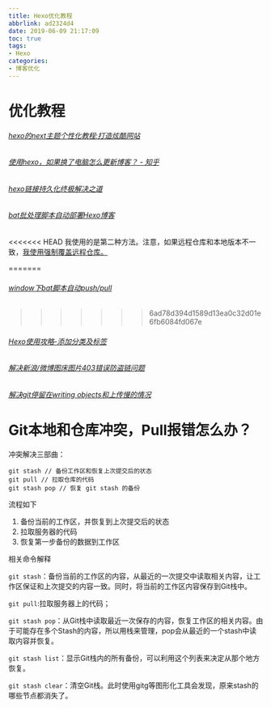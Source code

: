 ```yaml
---
title: Hexo优化教程
abbrlink: ad2324d4
date: 2019-06-09 21:17:09
toc: true
tags:
- Hexo
categories:
- 博客优化
---
```

# 优化教程

###### [hexo的next主题个性化教程:打造炫酷网站](http://shenzekun.cn/hexo的next主题个性化配置教程.html)

###### [使用hexo，如果换了电脑怎么更新博客？ - 知乎]( https://www.zhihu.com/question/21193762)

###### [hexo链接持久化终极解决之道 ](https://blog.csdn.net/yanzi1225627/article/details/77761488)
###### [bat批处理脚本自动部署Hexo博客 ](https://blog.csdn.net/qq_21808961/article/details/84868482) 

<<<<<<< HEAD
我使用的是第二种方法。注意，如果远程仓库和本地版本不一致，[我使用强制覆盖远程仓库。](https://www.cnblogs.com/davidgu/p/9072493.html)


=======
###### [window下bat脚本自动push/pull ](https://blog.csdn.net/ekey_code/article/details/79587742)
>>>>>>> 6ad78d394d1589d13ea0c32d01e6fb6084fd067e

###### [Hexo使用攻略-添加分类及标签](https://linlif.github.io/2017/05/27/Hexo%E4%BD%BF%E7%94%A8%E6%94%BB%E7%95%A5-%E6%B7%BB%E5%8A%A0%E5%88%86%E7%B1%BB%E5%8F%8A%E6%A0%87%E7%AD%BE/)

###### [解决新浪/微博图床图片403错误防盗链问题](https://blog.gobyte.cn/post/cfce32d8.html)

###### [解决git停留在writing objects和上传慢的情况](https://www.jianshu.com/p/704dc6b0bb18)



# Git本地和仓库冲突，Pull报错怎么办？

冲突解决三部曲：

```shell
git stash // 备份工作区和恢复上次提交后的状态
git pull // 拉取仓库的代码
git stash pop // 恢复 git stash 的备份
```

流程如下

1. 备份当前的工作区，并恢复到上次提交后的状态
2. 拉取服务器的代码
3. 恢复第一步备份的数据到工作区

相关命令解释

`git stash`：备份当前的工作区的内容，从最近的一次提交中读取相关内容，让工作区保证和上次提交的内容一致。同时，将当前的工作区内容保存到Git栈中。

`git pull`:拉取服务器上的代码；

`git stash pop`：从Git栈中读取最近一次保存的内容，恢复工作区的相关内容。由于可能存在多个Stash的内容，所以用栈来管理，pop会从最近的一个stash中读取内容并恢复。

`git stash list`：显示Git栈内的所有备份，可以利用这个列表来决定从那个地方恢复。

`git stash clear`：清空Git栈。此时使用gitg等图形化工具会发现，原来stash的哪些节点都消失了。



